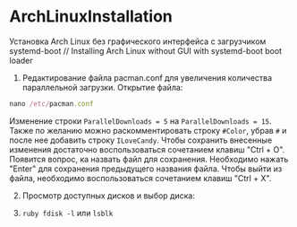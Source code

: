 # ArchLinuxInstallation
Установка Arch Linux без графического интерфейса с загрузчиком systemd-boot // Installing Arch Linux without GUI with systemd-boot boot loader

1. Редактирование файла pacman.conf для увеличения количества параллельной загрузки. Открытие файла:

```ruby
nano /etc/pacman.conf
```

Изменение строки `ParallelDownloads = 5` на `ParallelDownloads = 15`. Также по желанию можно раскомментировать строку `#Color`, убрав `#` и после нее добавить строку `ILoveCandy`.
Чтобы сохранить внесенные изменения достаточно воспользоваться сочетанием клавиш "Ctrl + O". Появится вопрос, ка назвать файл для сохранения. Необходимо нажать "Enter" для сохранения предыдущего названия файла.
Чтобы выйти из файла, необходимо воспользоваться сочетанием клавиш "Ctrl + X".

2. Просмотр доступных дисков и выбор диска:

3. `ruby fdisk -l` или `lsblk`
